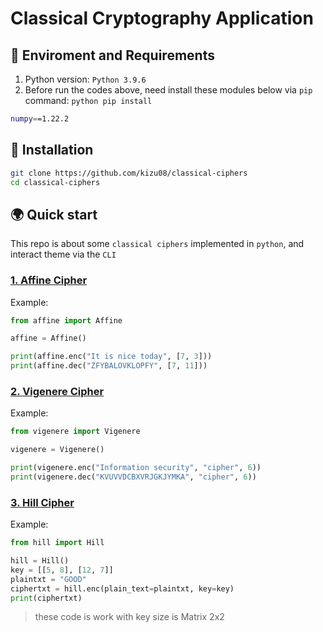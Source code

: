 # Classical Cryptography Application 
## 📗 Enviroment and Requirements
1. Python version: `Python 3.9.6`
2. Before run the codes above, need install these modules below  via `pip` command: `python pip install`
```bash
numpy==1.22.2
```
## 🧰 Installation
```bash
git clone https://github.com/kizu08/classical-ciphers
cd classical-ciphers
```
## 🌍 Quick start
This repo is about some `classical ciphers` implemented in `python`, and interact theme via the `CLI`
### [1. Affine Cipher](https://en.wikipedia.org/wiki/Affine_cipher) 
Example:
```python
from affine import Affine

affine = Affine()

print(affine.enc("It is nice today", [7, 3]))
print(affine.dec("ZFYBALOVKLOPFY", [7, 11]))
```
### [2. Vigenere Cipher](https://en.wikipedia.org/wiki/Vigen%C3%A8re_cipher) 
Example:
```python
from vigenere import Vigenere

vigenere = Vigenere()

print(vigenere.enc("Information security", "cipher", 6))
print(vigenere.dec("KVUVVDCBXVRJGKJYMKA", "cipher", 6))
```
### [3. Hill Cipher](https://en.wikipedia.org/wiki/Hill_cipher)
Example:
```python
from hill import Hill

hill = Hill()
key = [[5, 8], [12, 7]]
plaintxt = "GOOD"
ciphertxt = hill.enc(plain_text=plaintxt, key=key)
print(ciphertxt)
```
>these code is work with key size is Matrix 2x2

